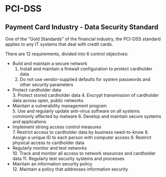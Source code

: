 # PCI-DSS
## Payment Card Industry - Data Security Standard

One of the "Gold Standards" of the financial industry, the PCI-DSS standard applies to any IT systems that deal with credit cards. 

There are 12 requirements, divided into 6 control objectives:

* Build and maintain a secure network	
    1. Install and maintain a firewall configuration to protect cardholder data
    2. Do not use vendor-supplied defaults for system passwords and other security parameters
* Protect cardholder data	
    3. Protect stored cardholder data
    4. Encrypt transmission of cardholder data across open, public networks
* Maintain a vulnerability management program	
    5. Use and regularly update anti-virus software on all systems commonly affected by malware
    6. Develop and maintain secure systems and applications
* Implement strong access control measures	
    7. Restrict access to cardholder data by business need-to-know
    8. Assign a unique ID to each person with computer access
    9. Restrict physical access to cardholder data
* Regularly monitor and test networks	
    10. Track and monitor all access to network resources and cardholder data
    11. Regularly test security systems and processes
* Maintain an information security policy	
    12. Maintain a policy that addresses information security